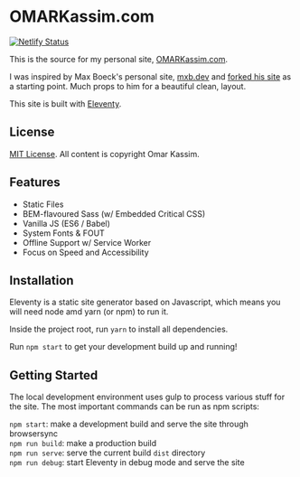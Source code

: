 # OMARKassim.com

[![Netlify Status](https://api.netlify.com/api/v1/badges/527f1bcc-6431-416f-b288-66515d3c0760/deploy-status)](https://app.netlify.com/sites/omarkassim/deploys)

This is the source for my personal site, [OMARKassim.com](https://omarkassim.com).

I was inspired by Max Boeck's personal site, [mxb.dev](https://mxb.dev) and [forked his site](https://github.com/maxboeck/mxb) as a starting point. Much props to him for a beautiful clean, layout.

This site is built with [Eleventy](https://www.11ty.io).

## License
[MIT License](/LICENSE). All content is copyright Omar Kassim.

## Features

* Static Files
* BEM-flavoured Sass (w/ Embedded Critical CSS)
* Vanilla JS (ES6 / Babel)
* System Fonts & FOUT
* Offline Support w/ Service Worker
* Focus on Speed and Accessibility

## Installation

Eleventy is a static site generator based on Javascript, which means you will need node amd yarn (or npm) to run it.

Inside the project root, run `yarn` to install all dependencies.

Run `npm start` to get your development build up and running!

## Getting Started

The local development environment uses gulp to process various stuff for the site. 
The most important commands can be run as npm scripts:

`npm start`: make a development build and serve the site through browsersync  
`npm run build`: make a production build  
`npm run serve`: serve the current build `dist` directory  
`npm run debug`: start Eleventy in debug mode and serve the site
